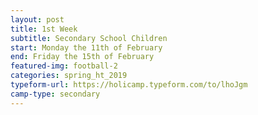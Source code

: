 ```yaml
---
layout: post
title: 1st Week
subtitle: Secondary School Children
start: Monday the 11th of February
end: Friday the 15th of February
featured-img: football-2
categories: spring_ht_2019
typeform-url: https://holicamp.typeform.com/to/lhoJgm
camp-type: secondary
---
```

